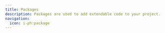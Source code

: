 ```yaml
---
title: Packages
description: Packages are used to add extendable code to your project.
navigation:
  icon: i-ph:package
---
```

